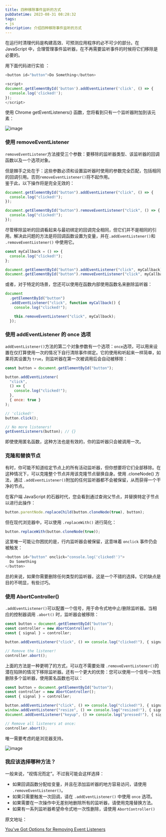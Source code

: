 ```yaml
---
title: 四种移除事件监听的方式
pubDatetime: 2023-08-31 08:28:32
tags: 
- js
description: 介绍四种移除事件监听的方式
---
```


在运行时清理代码是构建高效、可预测应用程序的必不可少的部分。在 JavaScript 中，合理管理事件监听器，在不再需要监听事件的时候将它们移除是必要的。

用下面代码进行实验 ：

```js
<button id="button">Do Something</button>

<script>
document.getElementById('button').addEventListener('click', () => {
  console.log('clicked!');
});
</script>
```

使用 Chrome getEventListeners() 函数，您将看到只有一个监听器附加到该元素：

​![image](@assets/images/四种移除事件监听的方式/image-20230829073526-tmciycl.png)​

### 使用 removeEventListener

​`removeEventListener`​ 方法接受三个参数：要移除的监听器类型、该监听器的回调函数以及一个选项对象。

但是棘手之处在于：这些参数必须和设置监听器时使用的参数完全匹配，包括相同的回调引用。否则`removeEventListener()`​ 将不起作用。  
鉴于此，以下操作将是完全无效的：

```js
document.getElementById("button").addEventListener("click", () => {
  console.log("clicked!");
});

document.getElementById("button").removeEventListener("click", () => {
  console.log("clicked!");
});
```

尽管移除监听的回调看起来与最初绑定的回调完全相同，但它们并不是相同的引用。解决此问题的方法是将回调函数设置为变量，并在`.addEventListener()`​ 和 `.removeEventListener()`​ 中使用它。

```js
const myCallback = () => {
  console.log("clicked!");
};

document.getElementById("button").addEventListener("click", myCallback);
document.getElementById("button").removeEventListener("click", myCallback);
```

或者，对于特定的场景，您还可以使用在函数内部使用函数名来删除监听器：

```js
document
  .getElementById("button")
  .addEventListener("click", function myCallback() {
    console.log("clicked!");

    this.removeEventListener("click", myCallback);
  });
```

### 使用 addEventListener 的 once 选项

​`addEventListener()`​ 方法的第二个对象参数有一个选项：`once`​ 选项，可以用来设置在仅打算使用一次的情况下自行清除事件绑定。它的使用和听起来一样简单，如果将其设置为 `true`​，则监听器在第一次被调用后会自动被移除：

```js
const button = document.getElementById("button");

button.addEventListener(
  "click",
  () => {
    console.log("clicked!");
  },
  { once: true }
);

// 'clicked!'
button.click();

// No more listeners!
getEventListeners(button); // {}
```

即使使用匿名函数，这种方法也是有效的，你的监听器只会被调用一次。

### 克隆和替换节点

有时，你可能不知道给定节点上的所有活动监听器，但你想要将它们全部移除。在这种情况下，可以克隆整个节点并用该克隆节点替换自身。使用 .cloneNode() 方法，通过 `.addEventListener()`​ 附加的任何监听器都不会被保留，从而获得一个干净的节点。

在客户端 JavaScript 的石器时代，您会看到通过查询父节点，并替换特定子节点以进行此操作：

```js
button.parentNode.replaceChild(button.cloneNode(true), button);
```

但在现代浏览器中，可以使用 `.replaceWith()`​ 进行简化：

```js
button.replaceWith(button.cloneNode(true));
```

这里唯一可能让你困扰的是，行内监听器会被保留，这意味着 `onclick`​ 事件仍会被触发：

```js
<button id="button" onclick="console.log('clicked!')">
  Do Something
</button>
```

总的来说，如果你需要删除任何类型的监听器，这是一个不错的选择。它的缺点是目的不明显，有些讨巧。

### 使用 AbortController()

​`.addEventListener()`​ 可以配置一个信号，用于命令式地中止/删除监听器。当相应的控制器调用 `.abort()`​ 时，监听器会被移除：

```js
const button = document.getElementById("button");
const controller = new AbortController();
const { signal } = controller;

button.addEventListener("click", () => console.log("clicked!"), { signal });

// Remove the listener!
controller.abort();
```

上面的方法是一种更明了的方式，可以在不需要处理 `.removeEventListener()`​ 的潜在陷阱的情况下移除监听器。还有一个更大的优势：您可以使用一个信号一次性删除多个监听器，使用匿名函数也可以：

```js
const button = document.getElementById("button");
const controller = new AbortController();
const { signal } = controller;

button.addEventListener("click", () => console.log("clicked!"), { signal });
window.addEventListener("resize", () => console.log("resized!"), { signal });
document.addEventListener("keyup", () => console.log("pressed!"), { signal });

// Remove all listeners at once:
controller.abort();
```

唯一需要考虑的是浏览器支持。

​![image](@assets/images/四种移除事件监听的方式/image-20230829074246-jjh16nz.png)​

### 我应该选择哪种方法？

一般来说，“视情况而定”。不过我可能会这样选择：

- 如果回调函数分配给变量，并且在添加监听器的地方容易访问，请使用 `.removeEventListener()`​。
- 如果只需要触发一次回调，请在 `.addEventListener()`​ 中使用 `once`​ 选项。
- 如果需要在一次操作中无差别地删除所有的监听器，请使用克隆替换方法。
- 如果有一系列监听器希望命令式地一次性删除，请使用 `AbortController()`​

原文地址：

[You’ve Got Options for Removing Event Listeners](https://www.macarthur.me/posts/options-for-removing-event-listeners "You’ve Got Options for Removing Event Listeners")

‍
